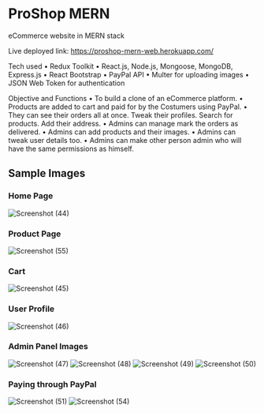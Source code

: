 # ProShop MERN
eCommerce website in MERN stack

Live deployed link: https://proshop-mern-web.herokuapp.com/

Tech used
• Redux Toolkit
• React.js, Node.js, Mongoose, MongoDB, Express.js
• React Bootstrap
• PayPal API
• Multer for uploading images
• JSON Web Token for authentication

Objective and Functions
• To build a clone of an eCommerce platform.
• Products are added to cart and paid for by the Costumers using PayPal.
• They can see their orders all at once. Tweak their profiles. Search for products. Add their address.
• Admins can manage mark the orders as delivered.
• Admins can add products and their images.
• Admins can tweak user details too.
• Admins can make other person admin who will have the same permissions as himself.
 
## Sample Images

### Home Page
![Screenshot (44)](https://user-images.githubusercontent.com/27003616/184537305-dd76dfb8-61c7-4b73-ba55-8a5efa34e6ad.png)

### Product Page
![Screenshot (55)](https://user-images.githubusercontent.com/27003616/184537364-774aa46c-463c-4ad5-8c72-90bd4784ce10.png)

### Cart
![Screenshot (45)](https://user-images.githubusercontent.com/27003616/184537322-ee052a05-95c0-4e0a-b79d-6e4f8bd60178.png)

### User Profile
![Screenshot (46)](https://user-images.githubusercontent.com/27003616/184537398-8ed6e938-b750-46d4-b535-994ff64052ca.png)

### Admin Panel Images
![Screenshot (47)](https://user-images.githubusercontent.com/27003616/184537433-2a401b65-b822-4b13-ba0b-1844829aa389.png)
![Screenshot (48)](https://user-images.githubusercontent.com/27003616/184537435-0c2140a6-7dd9-4994-94fa-dde4e14cc481.png)
![Screenshot (49)](https://user-images.githubusercontent.com/27003616/184537436-2a280739-d351-4c2f-a90f-b82e44aabc75.png)
![Screenshot (50)](https://user-images.githubusercontent.com/27003616/184537486-bf8e1bc0-6e74-456a-aaa6-0a2c5c4b35cb.png)

### Paying through PayPal
![Screenshot (51)](https://user-images.githubusercontent.com/27003616/184537468-8b7d220d-c9f9-464a-adc0-94ae4a3c6fe1.png)
![Screenshot (54)](https://user-images.githubusercontent.com/27003616/184537482-a1e688ce-90f4-40a6-af7e-1260441d6753.png)

